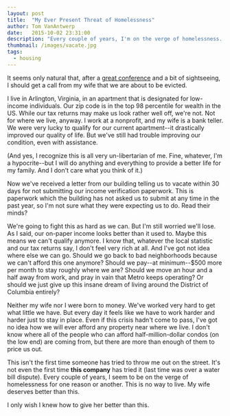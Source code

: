 ```yaml
---
layout: post
title:  "My Ever Present Threat of Homelessness"
author: Tom VanAntwerp
date:   2015-10-02 23:31:00
description: "Every couple of years, I'm on the verge of homelessness. My wife deserves better than this. I wish I knew how to give her better than this."
thumbnail: /images/vacate.jpg
tags:
  - housing
---
```

It seems only natural that, after a [great conference][cfasummit] and a bit of sightseeing, I should get a call from my wife that we are about to be evicted.

I live in Arlington, Virginia, in an apartment that is designated for low-income individuals. Our zip code is in the top 98 percentile for wealth in the US. While our tax returns may make us look rather well off, we're not. Not for where we live, anyway. I work at a nonprofit, and my wife is a bank teller. We were very lucky to qualify for our current apartment--it drastically improved our quality of life. But we've still had trouble improving our condition, even with assistance.

(And yes, I recognize this is all very un-libertarian of me. Fine, whatever, I'm a hypocrite--but I will do anything and everything to provide a better life for my family. And I don't care what you think of it.)

Now we've received a letter from our building telling us to vacate within 30 days for not submitting our income verification paperwork. This is paperwork which the building has not asked us to submit at any time in the past year, so I'm not sure what they were expecting us to do. Read their minds?

We're going to fight this as hard as we can. But I'm still worried we'll lose. As I said, our on-paper income looks better than it used to. Maybe this means we can't qualify anymore. I know that, whatever the local statistic and our tax returns say, I don't feel very rich at all. And I've got not idea where else we can go. Should we go back to bad neighborhoods because we can't afford this one anymore? Should we pay--at minimum--$500 more per month to stay roughly where we are? Should we move an hour and a half away from work, and pray in vain that Metro keeps operating? Or should we just give up this insane dream of living around the District of Columbia entirely?

Neither my wife nor I were born to money. We've worked very hard to get what little we have. But every day it feels like we have to work harder and harder just to stay in place. Even if this crisis hadn't come to pass, I've got no idea how we will ever afford any property near where we live. I don't know where all of the people who can afford half-million-dollar condos (on the low end) are coming from, but there are more than enough of them to price us out.

This isn't the first time someone has tried to throw me out on the street. It's not even the first time **this company** has tried it (last time was over a water bill dispute). Every couple of years, I seem to be on the verge of homelessness for one reason or another. This is no way to live. My wife deserves better than this.

I only wish I knew how to give her better than this.

[cfasummit]: https://www.codeforamerica.org/summit/
